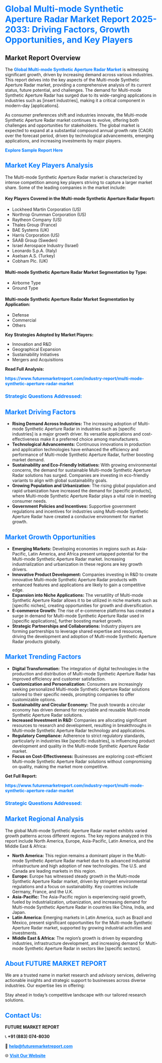 <h1 style="color: #007BFF;">Global Multi-mode Synthetic Aperture Radar Market Report 2025-2033: Driving Factors, Growth Opportunities, and Key Players</h1>

<section id="overview">
<h2>Market Report Overview</h2>
<p>The <a href="https://www.futuremarketreport.com/industry-report/multi-mode-synthetic-aperture-radar-market" style="color: #007BFF; text-decoration: none;"><strong>Global Multi-mode Synthetic Aperture Radar Market</strong></a> is witnessing significant growth, driven by increasing demand across various industries. This report delves into the key aspects of the Multi-mode Synthetic Aperture Radar market, providing a comprehensive analysis of its current status, future potential, and challenges. The demand for Multi-mode Synthetic Aperture Radar has surged due to its wide-ranging applications in industries such as [insert industries], making it a critical component in modern-day [applications].</p>
<p>As consumer preferences shift and industries innovate, the Multi-mode Synthetic Aperture Radar market continues to evolve, offering both challenges and opportunities for stakeholders. The global market is expected to expand at a substantial compound annual growth rate (CAGR) over the forecast period, driven by technological advancements, emerging applications, and increasing investments by major players.</p>
</section>

<section id="overview">
<p><a href="https://www.futuremarketreport.com/request-sample/reportId=97835" style="color: #007BFF; text-decoration: none;"><strong>Explore Sample Report Here</strong></a></p>
</section>

<section id="key-players">
<h2 style="color: #007BFF;">Market Key Players Analysis</h2>
<p>The Multi-mode Synthetic Aperture Radar market is characterized by intense competition among key players striving to capture a larger market share. Some of the leading companies in the market include:</p>
<h4>Key Players Covered in the Multi-mode Synthetic Aperture Radar Report:</h4>
<ul><li>Lockheed Martin Corporation (US)</li><li>Northrop Grumman Corporation (US)</li><li>Raytheon Company (US)</li><li>Thales Group (France)</li><li>BAE Systems (UK)</li><li>Harris Corporation (US)</li><li>SAAB Group (Sweden)</li><li>Israel Aerospace Industry (Israel)</li><li>Leonardo S.p.A. (Italy)</li><li>Aselsan A.S. (Turkey)</li><li>Cobham Plc. (UK)</li></ul>
<h4>Multi-mode Synthetic Aperture Radar Market Segmentation by Type:</h4>
<ul><li>Airborne Type</li><li>Ground Type</li></ul>

<h4>Multi-mode Synthetic Aperture Radar Market Segmentation by Application:</h4>
<ul><li>Defense</li><li>Commercial</li><li>Others</li></ul>
<p><strong>Key Strategies Adopted by Market Players:</strong></p>
<ul>
<li>Innovation and R&D</li>
<li>Geographical Expansion</li>
<li>Sustainability Initiatives</li>
<li>Mergers and Acquisitions</li>
</ul>
</section>

<section>
<p><strong>Read Full Analysis: </strong></p><a href="https://www.futuremarketreport.com/industry-report/multi-mode-synthetic-aperture-radar-market" style="color: #007BFF; text-decoration: none;"><strong>https://www.futuremarketreport.com/industry-report/multi-mode-synthetic-aperture-radar-market</strong></a>
<h3 style="color: #007BFF;">Strategic Questions Addressed:</h3>
</section>

<section id="driving-factors">
<h2 style="color: #007BFF;">Market Driving Factors</h2>
<ul>
<li><strong>Rising Demand Across Industries:</strong> The increasing adoption of Multi-mode Synthetic Aperture Radar in industries such as [specific industries] is a major growth driver. Its versatile applications and cost-effectiveness make it a preferred choice among manufacturers.</li>
<li><strong>Technological Advancements:</strong> Continuous innovations in production and application technologies have enhanced the efficiency and performance of Multi-mode Synthetic Aperture Radar, further boosting market demand.</li>
<li><strong>Sustainability and Eco-Friendly Initiatives:</strong> With growing environmental concerns, the demand for sustainable Multi-mode Synthetic Aperture Radar solutions has surged. Companies are investing in eco-friendly variants to align with global sustainability goals.</li>
<li><strong>Growing Population and Urbanization:</strong> The rising global population and rapid urbanization have increased the demand for [specific products], where Multi-mode Synthetic Aperture Radar plays a vital role in meeting consumer needs.</li>
<li><strong>Government Policies and Incentives:</strong> Supportive government regulations and incentives for industries using Multi-mode Synthetic Aperture Radar have created a conducive environment for market growth.</li>
</ul>
</section>

<section id="growth-opportunities">
<h2 style="color: #007BFF;">Market Growth Opportunities</h2>
<ul>
<li><strong>Emerging Markets:</strong> Developing economies in regions such as Asia-Pacific, Latin America, and Africa present untapped potential for the Multi-mode Synthetic Aperture Radar market. Increasing industrialization and urbanization in these regions are key growth drivers.</li>
<li><strong>Innovative Product Development:</strong> Companies investing in R&D to create innovative Multi-mode Synthetic Aperture Radar products with enhanced features and applications are likely to gain a competitive edge.</li>
<li><strong>Expansion into Niche Applications:</strong> The versatility of Multi-mode Synthetic Aperture Radar allows it to be utilized in niche markets such as [specific niches], creating opportunities for growth and diversification.</li>
<li><strong>E-commerce Growth:</strong> The rise of e-commerce platforms has created a surge in demand for Multi-mode Synthetic Aperture Radar used in [specific applications], further boosting market growth.</li>
<li><strong>Strategic Partnerships and Collaborations:</strong> Industry players are forming partnerships to leverage shared expertise and resources, driving the development and adoption of Multi-mode Synthetic Aperture Radar products globally.</li>
</ul>
</section>

<section id="trending-factors">
<h2 style="color: #007BFF;">Market Trending Factors</h2>
<ul>
<li><strong>Digital Transformation:</strong> The integration of digital technologies in the production and distribution of Multi-mode Synthetic Aperture Radar has improved efficiency and customer satisfaction.</li>
<li><strong>Customization and Personalization:</strong> Consumers are increasingly seeking personalized Multi-mode Synthetic Aperture Radar solutions tailored to their specific needs, prompting companies to offer customizable options.</li>
<li><strong>Sustainability and Circular Economy:</strong> The push towards a circular economy has driven demand for recyclable and reusable Multi-mode Synthetic Aperture Radar solutions.</li>
<li><strong>Increased Investment in R&D:</strong> Companies are allocating significant resources to research and development, resulting in breakthroughs in Multi-mode Synthetic Aperture Radar technology and applications.</li>
<li><strong>Regulatory Compliance:</strong> Adherence to strict regulatory standards, particularly in industries like [specific industries], is influencing product development and quality in the Multi-mode Synthetic Aperture Radar market.</li>
<li><strong>Focus on Cost-Effectiveness:</strong> Businesses are exploring cost-efficient Multi-mode Synthetic Aperture Radar solutions without compromising on quality, making the market more competitive.</li>
</ul>
</section>

<section>
<p><strong>Get Full Report: </strong></p><a href="https://www.futuremarketreport.com/industry-report/multi-mode-synthetic-aperture-radar-market" style="color: #007BFF; text-decoration: none;"><strong>https://www.futuremarketreport.com/industry-report/multi-mode-synthetic-aperture-radar-market</strong></a>
<h3 style="color: #007BFF;">Strategic Questions Addressed:</h3>
</section>


<section id="regional-analysis">
<h2 style="color: #007BFF;">Market Regional Analysis</h2>
<p>The global Multi-mode Synthetic Aperture Radar market exhibits varied growth patterns across different regions. The key regions analyzed in this report include North America, Europe, Asia-Pacific, Latin America, and the Middle East & Africa:</p>
<ul>
<li><strong>North America:</strong> This region remains a dominant player in the Multi-mode Synthetic Aperture Radar market due to its advanced industrial infrastructure and high adoption of new technologies. The U.S. and Canada are leading markets in this region.</li>
<li><strong>Europe:</strong> Europe has witnessed steady growth in the Multi-mode Synthetic Aperture Radar market, driven by stringent environmental regulations and a focus on sustainability. Key countries include Germany, France, and the U.K.</li>
<li><strong>Asia-Pacific:</strong> The Asia-Pacific region is experiencing rapid growth, fueled by industrialization, urbanization, and increasing demand for Multi-mode Synthetic Aperture Radar in countries like China, India, and Japan.</li>
<li><strong>Latin America:</strong> Emerging markets in Latin America, such as Brazil and Mexico, present significant opportunities for the Multi-mode Synthetic Aperture Radar market, supported by growing industrial activities and investments.</li>
<li><strong>Middle East & Africa:</strong> The region’s growth is driven by expanding industries, infrastructure development, and increasing demand for Multi-mode Synthetic Aperture Radar in sectors like [specific sectors].</li>
</ul>
</section>

<footer>
<h2 style="color: #007BFF;">About FUTURE MARKET REPORT</h2>
<p>We are a trusted name in market research and advisory services, delivering actionable insights and strategic support to businesses across diverse industries. Our expertise lies in offering:</p>

<p>Stay ahead in today’s competitive landscape with our tailored research solutions.</p>

<h2 style="color: #007BFF;">Contact Us:</h2>
<p><strong>FUTURE MARKET REPORT</strong></p>
<p>📞 <strong>+91 (883) 074-8030</strong></p>
<p>📧 <strong><a href="mailto:help@futuremarketreport.com" style="color: #007BFF;">help@futuremarketreport.com</a></strong></p>
<p>🌐 <strong><a href="https://www.futuremarketreport.com/" style="color: #007BFF;">Visit Our Website</a></strong></p>
</footer>